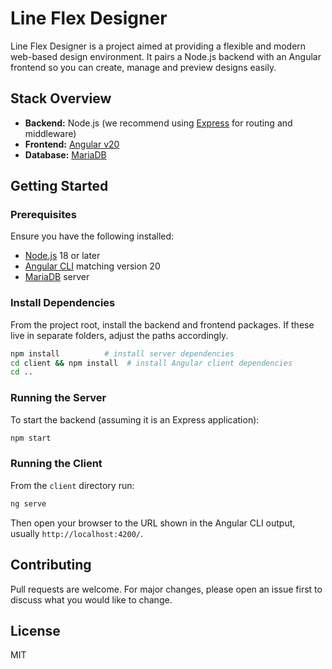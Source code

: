 # Line Flex Designer

Line Flex Designer is a project aimed at providing a flexible and modern web-based design environment. It pairs a Node.js backend with an Angular frontend so you can create, manage and preview designs easily.

## Stack Overview

- **Backend:** Node.js (we recommend using [Express](https://expressjs.com/) for routing and middleware)
- **Frontend:** [Angular v20](https://angular.io/)
- **Database:** [MariaDB](https://mariadb.org/)

## Getting Started

### Prerequisites

Ensure you have the following installed:

- [Node.js](https://nodejs.org/) 18 or later
- [Angular CLI](https://angular.io/cli) matching version 20
- [MariaDB](https://mariadb.org/) server

### Install Dependencies

From the project root, install the backend and frontend packages. If these live in separate folders, adjust the paths accordingly.

```bash
npm install          # install server dependencies
cd client && npm install  # install Angular client dependencies
cd ..
```

### Running the Server

To start the backend (assuming it is an Express application):

```bash
npm start
```

### Running the Client

From the `client` directory run:

```bash
ng serve
```

Then open your browser to the URL shown in the Angular CLI output, usually `http://localhost:4200/`.

## Contributing

Pull requests are welcome. For major changes, please open an issue first to discuss what you would like to change.

## License

MIT
